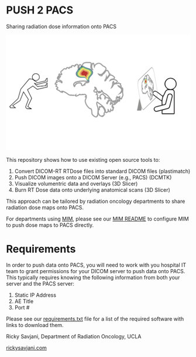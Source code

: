 # PUSH 2 PACS
Sharing radiation dose information onto PACS

![alt text][logo]

[logo]: https://github.com/rsavjanimdphd/push2pacs/blob/main/images/push2PACS.jpg "PUSH 2 PACS"

This repository shows how to use existing open source tools to:


1. Convert DICOM-RT RTDose files into standard DICOM files (plastimatch)
2. Push DICOM images onto a DICOM Server (e.g., PACS) (DCMTK)
3. Visualize volumentric data and overlays (3D Slicer)
4. Burn RT Dose data onto underlying anatomical scans (3D Slicer)


This approach can be tailored by radiation oncology departments to share radiation dose maps onto PACS. 

For departments using [MIM](https://www.mimsoftware.com/solutions/radiationoncology), please see our [MIM README](https://github.com/rsavjanimdphd/push2pacs/blob/main/MIM_README.pdf) to configure MIM to push dose maps to PACS directly. 

# Requirements
In order to push data onto PACS, you will need to work with you hospital IT team to grant permissions for your DICOM server to push data onto PACS. This typically requires knowing the following information from both your server and the PACS server:

1. Static IP Address
2. AE Title
3. Port #

Please see our [requirements.txt](https://github.com/rsavjanimdphd/push2pacs/blob/main/requirements.txt) file for a list of the required software with links to download them. 


Ricky Savjani, 
Department of Radiation Oncology,
UCLA

[rickysavjani.com](http://rickysavjani.com/)
